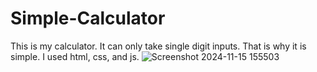 # Simple-Calculator
This is my calculator. It can only take single digit inputs. That is why it is simple. I used html, css, and js.
![Screenshot 2024-11-15 155503](https://github.com/user-attachments/assets/2806923a-a04e-4f75-9e44-b9a531ff0d51)

